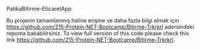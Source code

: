 PatikaBitirme-EticaretApp


Bu projenin tamamlanmış haline erişme ve daha fazla bilgi almak için https://github.com/215-Protein-NET-Bootcamp/Bitirme-Trkrkrl adersindeki repoma bakabilirsiniz.
To view full version of this code please check this link https://github.com/215-Protein-NET-Bootcamp/Bitirme-Trkrkrl.
